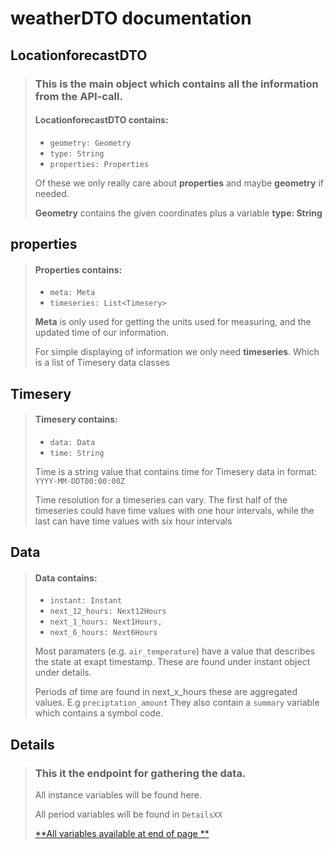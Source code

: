 # weatherDTO documentation

## LocationforecastDTO

> ### This is the main object which contains all the information from the API-call.
> #### LocationforecastDTO contains:
> - `geometry: Geometry`
> - `type: String`
> - `properties: Properties`
>
> Of these we only really care about **properties** and maybe **geometry** if needed.
>
> **Geometry** contains the given coordinates plus a variable **type: String**

## properties

> #### Properties contains:
> - `meta: Meta`
> - `timeseries: List<Timesery>`
>
> **Meta** is only used for getting the units used for measuring, and the updated time of our
> information.
>
> For simple displaying of information we only need **timeseries**. Which is a list of Timesery data
> classes

## Timesery

> #### Timesery contains:
> - `data: Data`
> - `time: String`
>
> Time is a string value that contains time for Timesery data in format: `YYYY-MM-DDT00:00:00Z`
>
> Time resolution for a timeseries can vary. The first half of the timeseries could have time values
> with one hour intervals, while the last can have time values with six hour intervals

## Data

> #### Data contains:
> - `instant: Instant`
> - `next_12_hours: Next12Hours`
> - `next_1_hours: Next1Hours,`
> - `next_6_hours: Next6Hours`
>
> Most paramaters (e.g. `air_temperature`) have a value that describes the state at exapt timestamp.
> These are found under instant object under details.
>
> Periods of time are found in next_x_hours these are aggregated values. E.g `preciptation_amount`
> They also contain a `summary` variable which contains a symbol code.

## Details

> ### This it the endpoint for gathering the data.
> All instance variables will be found here.
>
> All period variables will be found in `DetailsXX`
>
> [**All variables available at end of page
**](https://docs.api.met.no/doc/locationforecast/datamodel)